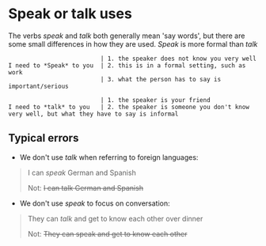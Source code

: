 # Speak or talk uses

The verbs _speak_ and _talk_ both generally mean 'say words', but there are some small differences in how they are used. _Speak_ is more formal than _talk_

```
                          | 1. the speaker does not know you very well
I need to *Speak* to you  | 2. this is in a formal setting, such as work
                          | 3. what the person has to say is important/serious

                          | 1. the speaker is your friend
I need to *talk* to you   | 2. the speaker is someone you don't know very well, but what they have to say is informal

```

## Typical errors

* We don't use _talk_ when referring to foreign languages:

> I can *speak* German and Spanish
>
> Not: ~~I can talk German and Spanish~~

* We don't use _speak_ to focus on conversation:

> They can *talk* and get to know each other over dinner
>
> Not: ~~They can speak and get to know each other~~






